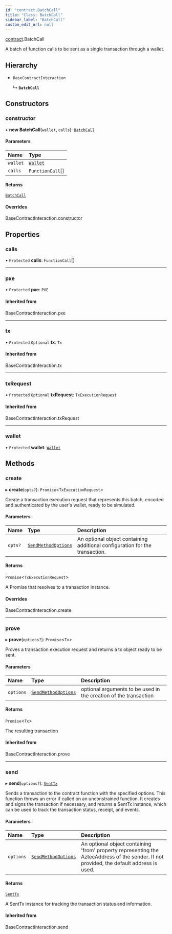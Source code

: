 ```yaml
---
id: "contract.BatchCall"
title: "Class: BatchCall"
sidebar_label: "BatchCall"
custom_edit_url: null
---
```


[contract](../modules/contract.md).BatchCall

A batch of function calls to be sent as a single transaction through a wallet.

## Hierarchy

- `BaseContractInteraction`

  ↳ **`BatchCall`**

## Constructors

### constructor

• **new BatchCall**(`wallet`, `calls`): [`BatchCall`](contract.BatchCall.md)

#### Parameters

| Name | Type |
| :------ | :------ |
| `wallet` | [`Wallet`](../modules/account.md#wallet) |
| `calls` | `FunctionCall`[] |

#### Returns

[`BatchCall`](contract.BatchCall.md)

#### Overrides

BaseContractInteraction.constructor

## Properties

### calls

• `Protected` **calls**: `FunctionCall`[]

___

### pxe

• `Protected` **pxe**: `PXE`

#### Inherited from

BaseContractInteraction.pxe

___

### tx

• `Protected` `Optional` **tx**: `Tx`

#### Inherited from

BaseContractInteraction.tx

___

### txRequest

• `Protected` `Optional` **txRequest**: `TxExecutionRequest`

#### Inherited from

BaseContractInteraction.txRequest

___

### wallet

• `Protected` **wallet**: [`Wallet`](../modules/account.md#wallet)

## Methods

### create

▸ **create**(`opts?`): `Promise`\<`TxExecutionRequest`\>

Create a transaction execution request that represents this batch, encoded and authenticated by the
user's wallet, ready to be simulated.

#### Parameters

| Name | Type | Description |
| :------ | :------ | :------ |
| `opts?` | [`SendMethodOptions`](../modules/contract.md#sendmethodoptions) | An optional object containing additional configuration for the transaction. |

#### Returns

`Promise`\<`TxExecutionRequest`\>

A Promise that resolves to a transaction instance.

#### Overrides

BaseContractInteraction.create

___

### prove

▸ **prove**(`options?`): `Promise`\<`Tx`\>

Proves a transaction execution request and returns a tx object ready to be sent.

#### Parameters

| Name | Type | Description |
| :------ | :------ | :------ |
| `options` | [`SendMethodOptions`](../modules/contract.md#sendmethodoptions) | optional arguments to be used in the creation of the transaction |

#### Returns

`Promise`\<`Tx`\>

The resulting transaction

#### Inherited from

BaseContractInteraction.prove

___

### send

▸ **send**(`options?`): [`SentTx`](contract.SentTx.md)

Sends a transaction to the contract function with the specified options.
This function throws an error if called on an unconstrained function.
It creates and signs the transaction if necessary, and returns a SentTx instance,
which can be used to track the transaction status, receipt, and events.

#### Parameters

| Name | Type | Description |
| :------ | :------ | :------ |
| `options` | [`SendMethodOptions`](../modules/contract.md#sendmethodoptions) | An optional object containing 'from' property representing the AztecAddress of the sender. If not provided, the default address is used. |

#### Returns

[`SentTx`](contract.SentTx.md)

A SentTx instance for tracking the transaction status and information.

#### Inherited from

BaseContractInteraction.send
